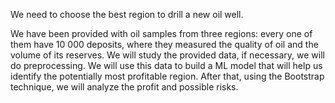 We need to choose the best region to drill a new oil well.

We have been provided with oil samples from three regions: every one of them have 10 000 deposits, where they measured the quality of oil and the volume of its reserves. We will study the provided data, if necessary, we will do preprocessing. We will use this data to build a ML model that will help us identify the potentially most profitable region. After that, using the Bootstrap technique, we will analyze the profit and possible risks.